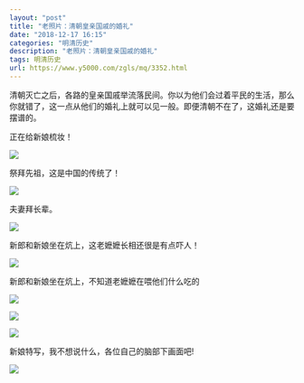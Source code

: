 ```yaml
---
layout: "post"
title: "老照片：清朝皇亲国戚的婚礼"
date: "2018-12-17 16:15"
categories: "明清历史"
description: "老照片：清朝皇亲国戚的婚礼"
tags: 明清历史
url: https://www.y5000.com/zgls/mq/3352.html
---
```






清朝灭亡之后，各路的皇亲国戚举流落民间。你以为他们会过着平民的生活，那么你就错了，这一点从他们的婚礼上就可以见一般。即便清朝不在了，这婚礼还是要摆谱的。

正在给新娘梳妆！

![](https://img.y5000.com/uploads/allimg/161008/1625543528-0.jpg)

祭拜先祖，这是中国的传统了！

![](https://img.y5000.com/uploads/allimg/161008/1625544017-1.jpg)

夫妻拜长辈。

![](https://img.y5000.com/uploads/allimg/161008/16255462I-2.jpg)

新郎和新娘坐在炕上，这老嬷嬷长相还很是有点吓人！

![](https://img.y5000.com/uploads/allimg/161008/1625541042-3.jpg)

新郎和新娘坐在炕上，不知道老嬷嬷在喂他们什么吃的

![](https://img.y5000.com/uploads/allimg/161008/1625544S4-4.jpg)

![](https://img.y5000.com/uploads/allimg/161008/1625544T0-5.jpg)

![](https://img.y5000.com/uploads/allimg/161008/1625541557-6.jpg)

新娘特写，我不想说什么，各位自己的脑部下画面吧!

![](https://img.y5000.com/uploads/allimg/161008/1625543962-7.jpg)
